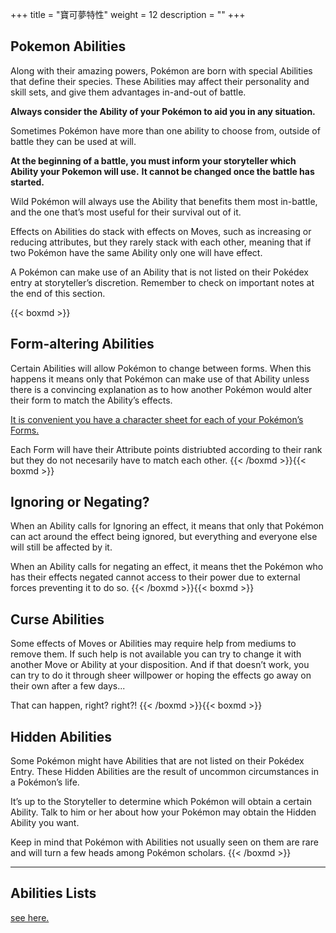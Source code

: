 +++
title = "寶可夢特性"
weight = 12
description = ""
+++
## Pokemon Abilities
Along with their amazing powers, Pokémon are born with special Abilities that define their species. 
These Abilities may affect their personality and skill sets, and give them advantages in-and-out of battle.

**Always consider the Ability of your Pokémon to aid you in any situation.**
 
Sometimes  Pokémon  have  more  than  one  ability  to choose from, outside of battle they can be used at will.

**At  the  beginning  of  a  battle,  you  must  inform  your  storyteller which Ability your Pokemon will use.**
**It cannot be changed once the battle has started.**

Wild Pokémon will always use the Ability that benefits them most in-battle, and the one that’s most useful for their survival out of it.

Effects on Abilities do stack with effects on Moves, such as increasing or reducing attributes, but they rarely stack with each other, meaning that if two Pokémon have the same Ability only one will have effect.  

A Pokémon can make use of an Ability that is not listed on their Pokédex entry at storyteller’s discretion.
Remember to check on important notes at the end of this section.

{{< boxmd >}}
## Form-altering Abilities 
Certain  Abilities  will  allow  Pokémon  to change between forms. When this happens it means only that Pokémon can make use of  that  Ability  unless  there  is  a  convincing  explanation as to how another Pokémon would alter their form to match the Ability’s effects.

<u>It  is  convenient  you  have  a  character sheet for each of your Pokémon’s Forms.</u>

Each Form will have their Attribute points distriubted according to their rank but they do not necesarily have to match each other.
{{< /boxmd >}}{{< boxmd >}}
## Ignoring or Negating?
When  an  Ability  calls  for  Ignoring  an  effect,  it  means  that  only  that  Pokémon can  act  around  the  effect  being  ignored, but everything and everyone else will still be affected by it.

When  an  Ability  calls  for  negating  an  effect, it means thet the Pokémon who has their effects negated cannot access to their power due to external forces preventing it to do so. 
{{< /boxmd >}}{{< boxmd >}}
## Curse Abilities
Some  effects  of  Moves  or Abilities  may require  help  from  mediums  to  remove them.  If  such  help  is  not  available  you can try to change it with another Move or  Ability  at  your  disposition.  And  if  that doesn’t work, you can try to do it through sheer  willpower  or  hoping  the  effects  go away on their own after a few days...

That can happen, right? right?!
{{< /boxmd >}}{{< boxmd >}}
## Hidden Abilities
Some  Pokémon  might  have  Abilities  that are not listed on their Pokédex Entry.
These  Hidden  Abilities  are  the  result  of  uncommon  circumstances  in  a  Pokémon’s life.

It’s up to the Storyteller to determine which Pokémon will obtain a certain Ability. Talk to him or her about how your Pokémon may obtain the Hidden Ability you want.

Keep  in  mind  that  Pokémon  with Abilities not usually seen on them are rare and will turn a few heads among Pokémon scholars.
{{< /boxmd >}}

---
## Abilities Lists
<a href="#">see here.</a>